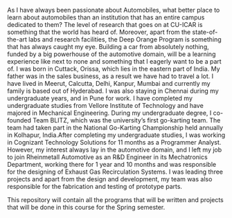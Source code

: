As I have always been passionate about Automobiles, what better place to learn about automobiles than an institution that has an entire campus dedicated to them? The level of research that goes on at CU-ICAR is something that the world has heard of. Moreover, apart from the state-of-the-art labs and research facilities, the Deep Orange Program is something that has always caught my eye. Building a car from absolutely nothing, funded by a big powerhouse of the automotive domain, will be a learning experience like next to none and something that I eagerly want to be a part of. I was born in Cuttack, Orissa, which lies in the eastern part of India. My father was in the sales business, as a result we have had to travel a lot. I have lived in Meerut, Calcutta, Delhi, Kanpur, Mumbai and currently my family is based out of Hyderabad. I was also staying in Chennai during my undergraduate years, and in Pune for work. I have completed my undergraduate studies from Vellore Institute of Technology and have majored in Mechanical Engineering. During my undergraduate degree, I co-founded Team BLITZ, which was the university’s first go-karting team. The team had taken part in the National Go-Karting Championship held annually in Kolhapur, India.After completing my undergraduate studies, I was working in Cognizant Technology Solutions for 11 months as a Programmer Analyst. However, my interest always lay in the automotive domain, and I left my job to join Rheinmetall Automotive as an R&D Engineer in its Mechatronics Department, working there for 1 year and 10 months and was responsible for the designing of Exhaust Gas Recirculation Systems. I was leading three projects and apart from the design and development, my team was also responsible for the fabrication and testing of prototype parts.

This repository will contain all the programs that will be written and projects that will be done in this course for the Spring semester.
